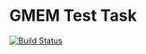 # GMEM Test Task

[![Build Status](https://travis-ci.org/teslitsky/gmem.svg?branch=master)](https://travis-ci.org/teslitsky/gmem)
